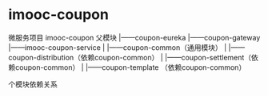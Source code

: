 # imooc-coupon
微服务项目
imooc-coupon  父模块
|——coupon-eureka
|——coupon-gateway
|——imooc-coupon-service
|	|——coupon-common（通用模块）
|	|——coupon-distribution（依赖coupon-common）
|	|——coupon-settlement（依赖coupon-common）
|	|——coupon-template （依赖coupon-common）

个模块依赖关系
